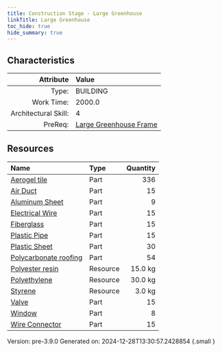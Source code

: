 ```yaml
---
title: Construction Stage - Large Greenhouse
linkTitle: Large Greenhouse
toc_hide: true
hide_summary: true
---
```


## Characteristics

| Attribute      | Value |
|--------:|:------|
|Type:|BUILDING|
|Work Time:|2000.0|
|Architectural Skill:|4|
|PreReq:|[Large Greenhouse Frame](/docs/definitions/construction/large-greenhouse-frame)|

## Resources

| Name | Type | Quantity |
|:-----|:-----|-----:|
|[Aerogel tile](/docs/definitions/part/aerogel-tile)|Part|336|
|[Air Duct](/docs/definitions/part/air-duct)|Part|15|
|[Aluminum Sheet](/docs/definitions/part/aluminum-sheet)|Part|9|
|[Electrical Wire](/docs/definitions/part/electrical-wire)|Part|15|
|[Fiberglass](/docs/definitions/part/fiberglass)|Part|15|
|[Plastic Pipe](/docs/definitions/part/plastic-pipe)|Part|15|
|[Plastic Sheet](/docs/definitions/part/plastic-sheet)|Part|30|
|[Polycarbonate roofing](/docs/definitions/part/polycarbonate-roofing)|Part|54|
|[Polyester resin](/docs/definitions/resource/polyester-resin)|Resource|15.0 kg|
|[Polyethylene](/docs/definitions/resource/polyethylene)|Resource|30.0 kg|
|[Styrene](/docs/definitions/resource/styrene)|Resource|3.0 kg|
|[Valve](/docs/definitions/part/valve)|Part|15|
|[Window](/docs/definitions/part/window)|Part|8|
|[Wire Connector](/docs/definitions/part/wire-connector)|Part|15|



Version: pre-3.9.0 Generated on: 2024-12-28T13:30:57.2428854
{.small }